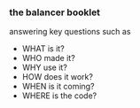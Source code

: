 ### the balancer booklet


answering key questions such as

* WHAT is it?
* WHO made it?
* WHY use it?
* HOW does it work?
* WHEN is it coming?
* WHERE is the code? 
